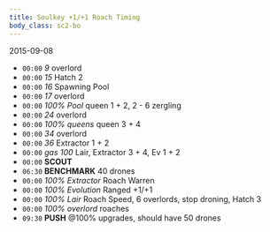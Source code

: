 ```yaml
---
title: Soulkey +1/+1 Roach Timing
body_class: sc2-bo
---
```


2015-09-08

- `00:00`  _9_                 overlord
- `00:00` _15_                 Hatch 2
- `00:00` _16_                 Spawning Pool
- `00:00` _17_                 overlord
- `00:00` _100% Pool_          queen 1 + 2, 2 - 6 zergling
- `00:00` _24_                 overlord
- `00:00` _100% queens_        queen 3 + 4
- `00:00` _34_                 overlord
- `00:00` _36_                 Extractor 1 + 2
- `00:00` _gas 100_            Lair, Extractor 3 + 4, Ev 1 + 2
- `00:00` __SCOUT__            
- `06:30` __BENCHMARK__        40 drones
- `00:00` _100% Extractor_     Roach Warren
- `00:00` _100% Evolution_     Ranged +1/+1
- `00:00` _100% Lair_          Roach Speed, 6 overlords, stop droning, Hatch 3
- `00:00` _100% overlord_      roaches
- `09:30` __PUSH__             @100% upgrades, should have 50 drones
